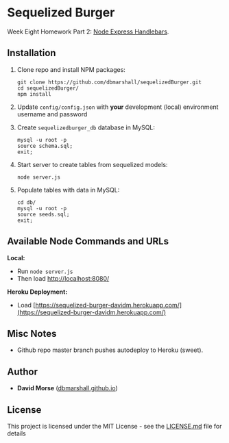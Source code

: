 # Sequelized Burger

Week Eight Homework Part 2: [Node Express Handlebars](http://ucb.bootcampcontent.com/UCB-Coding-Bootcamp/09-11-2017-UCB-Class-Repository-FSF-FT/blob/master/08-week/homework/part-2/homework_instructions.md).

## Installation

1. Clone repo and install NPM packages:

    ```
    git clone https://github.com/dbmarshall/sequelizedBurger.git
    cd sequelizedBurger/
    npm install 
    ```

2. Update `config/config.json` with **your** development (local) environment username and password

3. Create `sequelizedburger_db` database in MySQL: 

    ```
    mysql -u root -p
    source schema.sql;
    exit;
    ```

4. Start server to create tables from sequelized models:

    ```
    node server.js
    ```

6. Populate tables with data in MySQL: 

    ```
    cd db/
    mysql -u root -p
    source seeds.sql;
    exit;
    ```

## Available Node Commands and URLs

**Local:** 

* Run `node server.js` 
* Then load [http://localhost:8080/](http://localhost:8080/)

**Heroku Deployment:** 

* Load [https://sequelized-burger-davidm.herokuapp.com/](https://sequelized-burger-davidm.herokuapp.com/)

## Misc Notes

* Github repo master branch pushes autodeploy to Heroku (sweet).

## Author

* **David Morse** ([dbmarshall.github.io](https://dbmarshall.github.io))

## License

This project is licensed under the MIT License - see the [LICENSE.md](LICENSE.md) file for details

